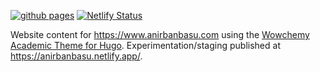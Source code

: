 [![github pages](https://github.com/anirbanbasu/anirbanbasu.github.io/actions/workflows/pages.yml/badge.svg?event=push)](https://github.com/anirbanbasu/anirbanbasu.github.io/actions/workflows/pages.yml?event=push) [![Netlify Status](https://api.netlify.com/api/v1/badges/d7e205cb-e8df-4008-9be1-1df5dc5340a2/deploy-status)](https://app.netlify.com/sites/anirbanbasu/deploys)

Website content for https://www.anirbanbasu.com using the [Wowchemy Academic Theme for Hugo](https://github.com/wowchemy/starter-hugo-academic). Experimentation/staging published at https://anirbanbasu.netlify.app/.
